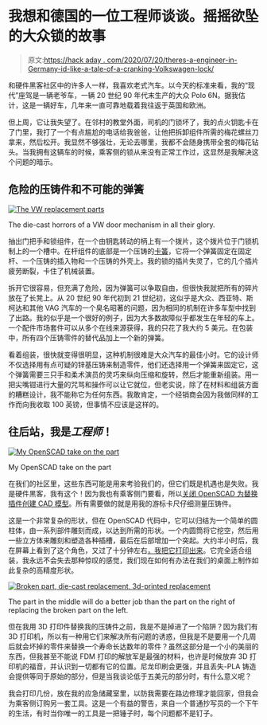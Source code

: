 # 我想和德国的一位工程师谈谈。摇摇欲坠的大众锁的故事

> 原文:[https://hack aday . com/2020/07/20/theres-a-engineer-in-Germany-id-like-a-tale-of-a-cranking-Volkswagen-lock/](https://hackaday.com/2020/07/20/theres-an-engineer-in-germany-id-like-a-word-with-tale-of-a-crumbling-volkswagen-lock/)

和硬件黑客社区中的许多人一样，我喜欢老式汽车。以今天的标准来看，我的“现代”座驾是一辆老爷车，一辆 20 世纪 90 年代末生产的大众 Polo 6N。据我估计，这是一辆好车，几年来一直可靠地载着我往返于英国和欧洲。

但上周，它让我失望了。在邻村的教堂外面，司机的门锁坏了，我的点火钥匙卡在了门里，我打了一个有点尴尬的电话给我爸爸，让他把拆卸组件所需的梅花螺丝刀拿来，然后松开。我显然不够强壮，无论去哪里，我都不会随身携带全套的梅花钻头。当我拥有这辆车的时候，乘客侧的锁从来没有正常工作过，这显然是我解决这个问题的暗示。

## 危险的压铸件和不可能的弹簧

[![The VW replacement parts](../Images/f5c4163408edc13899b8814e46535ae7.png)](https://hackaday.com/wp-content/uploads/2020/07/vw-door-components.jpg)

The die-cast horrors of a VW door mechanism in all their glory.

抽出门把手和锁组件，在一个由钥匙转动的柄上有一个拨片，这个拨片位于门锁机制上的一个槽中。在杆组件的底部是一个压铸的[卡簧](https://en.wikipedia.org/wiki/Circlip)，它将一个弹簧固定在固定杆、一个压铸的插入物和一个压铸的外壳上。我的锁的插片失灵了，它的几个插片疲劳断裂，卡住了机械装置。

拆开它很容易，但充满了危险，因为弹簧可以争取自由，但很快我就把所有的碎片放在了长凳上。从 20 世纪 90 年代初到 21 世纪初，这似乎是大众、西亚特、斯柯达和其他 VAG 汽车的一个臭名昭著的问题，因为相同的机制在许多车型中找到了出路。我的似乎是一个很好的例子，因为大多数故障似乎都发生在年轻的车上。一个配件市场套件可以从多个在线来源获得，我的只花了我大约 5 美元。在包装中，所有四个压铸零件的替代品加上一个新的弹簧。

看着组装，很快就变得很明显，这种机制很难是大众汽车的最佳小时。它的设计师不仅选择用有点可疑的锌基压铸来制造零件，他们还选择用一个弹簧来固定它，这个弹簧需要三只手和柔术演员的灵巧来纵向压缩和旋转，然后才能重新组装。用一把尖嘴钳进行大量的咒骂和操作可以让它就位，但老实说，除了在材料和组装方面的糟糕设计，我不能称它为任何东西。我敢肯定，一个经销商会因为我做同样的工作而向我收取 100 英镑，但事情不应该是这样的。

## 往后站，我是*工程师*！

[![My OpenSCAD take on the part](../Images/81a2361d167a2852adb1cea193d5d44c.png)](https://hackaday.com/wp-content/uploads/2020/07/Polo-door-lock-insert.png)

My OpenSCAD take on the part

在我们的社区里，这些东西可能是用来考验我们的，但它们既是机遇也是失败。我是硬件黑客，我有这个！因为我也有乘客侧门要看，所以[关闭 OpenSCAD 为替换插件创建 CAD 模型](https://github.com/JennyList/VW-door-lock-parts)。所有需要做的就是用我的游标卡尺仔细测量压铸件。

这是一个非常复杂的形状，但在 OpenSCAD 代码中，它可以归结为一个简单的圆柱体，由一系列部件雕刻而成，以达到所需的形状。一个内圆筒将它挖空，然后用一些立方体来雕刻和塑造各种插槽，最后在后部增加一个突起。大约半小时后，我在屏幕上看到了这个角色，又过了十分钟左右[，我把它打印出来](https://www.thingiverse.com/thing:4541301)。它完全适合组装，我永远不会失去那种惊叹的感觉，我们现在如何有办法在我们的桌面上制作如此复杂的高精度形状。

[![Broken part, die-cast replacement, 3d-printed replacement](../Images/18640cd57df11d06de97210d306ed7df.png)](https://hackaday.com/wp-content/uploads/2020/07/vw-door-three-parts.jpg)

The part in the middle will do a better job than the part on the right of replacing the broken part on the left.

但在我用 3D 打印件替换我的压铸件之前，我是不是掉进了一个陷阱？因为我们有 3D 打印机，所以有一种用它们来解决所有问题的诱惑，但我是不是要用一个几周后就会坏掉的零件来替换一个寿命长达数年的零件？虽然这部分是一个小的美丽的东西，但我甚至不能说 FDM 打印的解放军是最强的材料，也许是时候放弃 3D 打印机的福音，并认识到一切都有它的位置。尼龙印刷会更强，并且丢失-PLA 铸造会提供等同于原始的部分，但是当我谈论低于五美元的部分时，有什么意义呢？

我会打印几份，放在我的应急储藏室里，以防我需要在路边修理才能回家，但我会为乘客侧订购另一套工具。这是一个有益的警告，来自一个普通抄写员的一个下午的生活，有时当你唯一的工具是一把锤子时，每个问题都不是钉子。